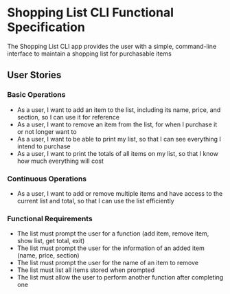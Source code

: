# Shopping List CLI Functional Specification
The Shopping List CLI app provides the user with a simple, command-line interface to maintain a shopping list for purchasable items

## User Stories

### Basic Operations
- As a user, I want to add an item to the list, including its name, price, and section, so I can use it for reference
- As a user, I want to remove an item from the list, for when I purchase it or not longer want to
- As a user, I want to be able to print my list, so that I can see everything I intend to purchase
- As a user, I want to print the totals of all items on my list, so that I know how much everything will cost

### Continuous Operations
- As a user, I want to add or remove multiple items and have access to the current list and total, so that I can use the list efficiently

### Functional Requirements
- The list must prompt the user for a function (add item, remove item, show list, get total, exit)
- The list must prompt the user for the information of an added item (name, price, section)
- The list must prompt the user for the name of an item to remove
- The list must list all items stored when prompted
- The list must allow the user to perform another function after completing one
